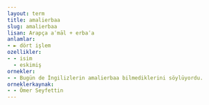 ```yaml
---
layout: term
title: amalierbaa
slug: amalierbaa
lisan: Arapça aʿmāl + erbaʿa
anlamlar:
- ► dört işlem
ozellikler:
- - isim
  - eskimiş
ornekler:
- - Bugün de İngilizlerin amalierbaa bilmediklerini söylüyordu.
orneklerkaynak:
- - Ömer Seyfettin
---
```

